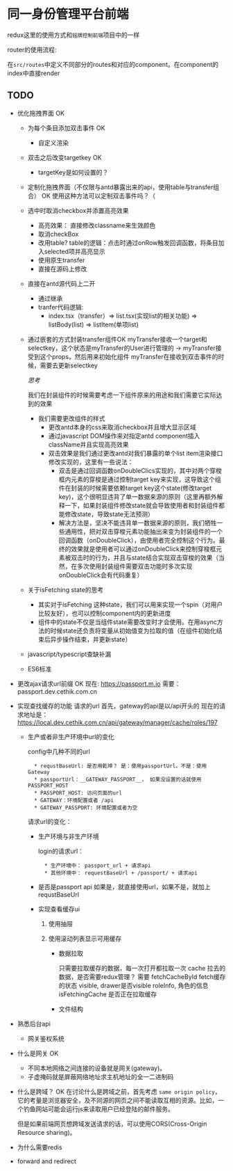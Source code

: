 # 同一身份管理平台前端

redux这里的使用方式和`铭牌控制前端`项目中的一样

router的使用流程:

在`src/routes`中定义不同部分的routes和对应的component。在component的index中直接render

## TODO

* 优化拖拽界面 OK
    * 为每个条目添加双击事件 OK
        * 自定义渲染
    * 双击之后改变targetkey OK
        * targetKey是如何设置的？ 
    * 定制化拖拽界面（不仅限与antd暴露出来的api，使用table与transfer组合） OK
        使用这种方法可以定制双击事件吗？（
    * 选中时取消checkbox并添置高亮效果
        * 高亮效果：
            直接修改classname来生效颜色
        * 取消checkBox
        * 改用table?
            table的逻辑：点击时通过onRow触发回调函数，将条目加入selected项并高亮显示
        * 使用原生transfer
        * 直接在源码上修改
    * 直接在antd源代码上二开 
        * 通过继承
        * tranfer代码逻辑: 
            * index.tsx（transfer）=> list.tsx(实现list的相关功能) => listBody(list) => listItem(单项list)

    * 通过嵌套的方式封装transfer组件OK
        myTransfer接收一个target和selectkey，这个状态是myTransfer的User进行管理的 ->
        myTransfer接受到这个props，然后用来初始化组件
        myTransfer在接收到双击事件的时候，需要去更新selectkey

        *思考*
        
        我们在封装组件的时候需要考虑一下组件原来的用途和我们需要它实际达到的效果

        * 我们需要更改组件的样式
            * 更改antd本身的css来取消checkbox并且增大显示区域
            * 通过javascript DOM操作来对指定antd component插入className并且实现高亮效果
            * 双击效果是我们通过更改antd对我们暴露的单个list item渲染接口修改实现的，这里有一些说法：
                * 双击是通过回调函数onDoubleClics实现的，其中对两个穿梭框内元素的穿梭是通过控制target key来实现，这导致这个组件在封装的时候需要依赖target key这个state(修改target key)，这个很明显违背了单一数据来源的原则（这里再额外解释一下，如果封装组件修改state就会导致使用者和封装组件都能修改state，导致state无法预测）
                * 解决方法是，坚决不能违背单一数据来源的原则，我们牺牲一些通用性，把对双击穿梭元素功能抽出来变为封装组件的一个回调函数（onDoubleClick），由使用者完全控制这个行为。最终的效果就是使用者可以通过onDoubleClick来控制穿梭框元素被双击时的行为，并且与state结合实现双击穿梭的效果（当然，在多次使用封装组件需要双击功能时多次实现onDoubleClick会有代码重复）
    * 关于isFetching state的思考
        * 其实对于isFetching 这种state，我们可以用来实现一个spin（对用户比较友好），也可以控制component内的更新进度
        * 组件中的state不仅是当组件state需要改变时才会使用。在用async方法的时候state还负责将变量从初始值变为拉取的值（在组件初始化结束后异步操作结束，并更新state）

    * javascript/typescript查缺补漏
    * ES6标准

  
* 更改ajax请求url前缀 OK
    现在: https://passport.m.io
    需要：passport.dev.cethik.com.cn

* 实现查找缓存的功能
    请求的url
    首先，gateway的api是以/api开头的
    现在的请求地址是：
    https://local.dev.cethik.com.cn/api/gateway/manager/cache/roles/197 
    * 生产或者非生产环境中url的变化

        config中几种不同的url

            * requstBaseUrl: 是否用乾坤？ 是：使用passportUrl。不是：使用Gateway
            * passportUrl：__GATEWAY_PASSPORT__， 如果没设置的话就使用 PASSPORT_HOST
            * PASSPORT_HOST: 访问页面的url
            * GATEWAY：环境配置或者 /api
            * GATEWAY_PASSPORT: 环境配置或者为空
        
        请求url的变化：
        * 生产环境与非生产环境

            login的请求url：

                * 生产环境中： passport_url + 请求api
                * 其他环境中： requestBaseUrl + /passport/ + 请求api

        * 是否是passport api
            如果是，就直接使用url，如果不是，就加上requstBaseUrl
        * 实现查看缓存ui
            1. 使用抽屉

            2. 使用滚动列表显示可用缓存
                * 数据拉取

                    只需要拉取缓存的数据，每一次打开都拉取一次
                    cache 拉去的数据，是否需要redux管理？ 需要
                    fetchCacheById fetch缓存的状态
                    visible, drawer是否visible
                    roleInfo, 角色的信息
                    isFetchingCache 是否正在拉取缓存
                * 文件结构


* 熟悉后台api
    * 网关鉴权系统
* 什么是网关 OK
    * 不同本地网络之间连接的设备就是网关(gateway)。
    * 子虚掩码就是屏蔽网络地址求主机地址的全一二进制码
* 什么是跨域？ OK
    在讨论什么是跨域之前，首先考虑 `same origin policy`，它的考量是浏览器安全，及不同源的网页之间不能读取互相的资源。比如，一个钓鱼网站可能会运行js来读取用户已经登陆的邮件服务。

    但是如果前端网页想跨域发送请求的话，可以使用CORS(Cross-Origin Resource sharing)。
* 为什么需要redis

* forward and redirect